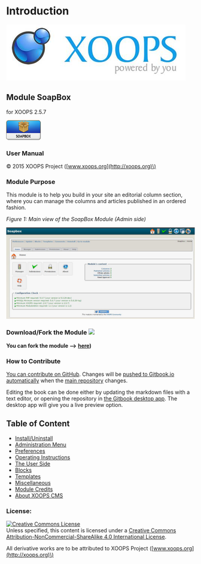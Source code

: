 # Introduction

![logoXoops.jpg](.gitbook/assets/logoxoops.jpg)

## Module SoapBox

for XOOPS 2.5.7

![logoModule.png](.gitbook/assets/logomodule.png)

### User Manual

© 2015 XOOPS Project \([www.xoops.org](http://xoops.org)\)

### Module Purpose

This module is to help you build in your site an editorial column section, where you can manage the columns and articles published in an ordered fashion.

 _Figure 1: Main view of the SoapBox Module \(Admin side\)_

![image001.png](.gitbook/assets/image001.jpg)

### Download/Fork the Module ![](http://xoops.org/images/forkit.png)

**You can fork the module --&gt;** [**here**](https://github.com/XoopsModules25x/soapbox)**\)**

### How to Contribute

[You can contribute on GitHub](https://github.com/XoopsDocs/soapbox-tutorial). Changes will be [pushed to Gitbook.io automatically](https://www.gitbook.com/book/xoops/soapbox-tutorial/activity) when the [main repository](https://github.com/XoopsDocs/soapbox-tutorial) changes.

Editing the book can be done either by updating the markdown files with a text editor, or opening the repository in [the Gitbook desktop app](https://github.com/GitbookIO/editor/blob/master/README.md). The desktop app will give you a live preview option.

## Table of Content

* [Install/Uninstall](install-uninstall.md)
* [Administration Menu](administration-menu.md)
* [Preferences](preferences.md)
* [Operating Instructions](operating-instructions.md)
* [The User Side](the-user-side.md)
* [Blocks](blocks.md)
* [Templates](templates.md)
* [Miscellaneous](other.md) 
* [Module Credits](module-credits.md)
* [About XOOPS CMS](about-xoops-cms.md)

### License:

[![Creative Commons License](https://i.creativecommons.org/l/by-nc-sa/4.0/88x31.png)](http://creativecommons.org/licenses/by-nc-sa/4.0/)  
Unless specified, this content is licensed under a [Creative Commons Attribution-NonCommercial-ShareAlike 4.0 International License](http://creativecommons.org/licenses/by-nc-sa/4.0/).

All derivative works are to be attributed to XOOPS Project \([www.xoops.org](http://xoops.org)\)

